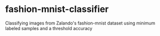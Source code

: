 # fashion-mnist-classifier
Classifying images from Zalando's fashion-mnist dataset using minimum labeled samples and a threshold accuracy
